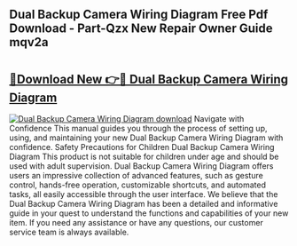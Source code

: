 ## Dual Backup Camera Wiring Diagram Free Pdf Download - Part-Qzx New Repair Owner Guide mqv2a

# <h2><a href="http://dfulff.blite.top/?on=Dual+Backup+Camera+Wiring+Diagram">🔗Download New 👉🔴 Dual Backup Camera Wiring Diagram</a></h2>

[![Dual Backup Camera Wiring Diagram download](https://i.imgur.com/lujVjoI.png)](http://dfulff.blite.top/?on=Dual+Backup+Camera+Wiring+Diagram)
Navigate with Confidence This manual guides you through the process of setting up, using, and maintaining your new Dual Backup Camera Wiring Diagram with confidence. Safety Precautions for Children Dual Backup Camera Wiring Diagram This product is not suitable for children under age and should be used with adult supervision. Dual Backup Camera Wiring Diagram offers users an impressive collection of advanced features, such as gesture control, hands-free operation, customizable shortcuts, and automated tasks, all easily accessible through the user interface. We believe that the Dual Backup Camera Wiring Diagram has been a detailed and informative guide in your quest to understand the functions and capabilities of your new item. If you need any assistance or have any questions, our customer service team is always available.
